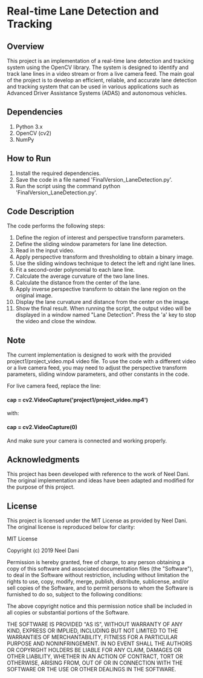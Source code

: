 # Real-time Lane Detection and Tracking
## Overview
This project is an implementation of a real-time lane detection and tracking system using the OpenCV library. The system is designed to identify and track lane lines in a video stream or from a live camera feed. The main goal of the project is to develop an efficient, reliable, and accurate lane detection and tracking system that can be used in various applications such as Advanced Driver Assistance Systems (ADAS) and autonomous vehicles.

## Dependencies
1. Python 3.x
2. OpenCV (cv2)
3. NumPy

## How to Run
1. Install the required dependencies.
2. Save the code in a file named 'FinalVersion_LaneDetection.py'.
3. Run the script using the command python 'FinalVersion_LaneDetection.py'.

## Code Description
The code performs the following steps:

1. Define the region of interest and perspective transform parameters.
2. Define the sliding window parameters for lane line detection.
3. Read in the input video.
4. Apply perspective transform and thresholding to obtain a binary image.
5. Use the sliding windows technique to detect the left and right lane lines.
6. Fit a second-order polynomial to each lane line.
7. Calculate the average curvature of the two lane lines.
8. Calculate the distance from the center of the lane.
9. Apply inverse perspective transform to obtain the lane region on the original image.
10. Display the lane curvature and distance from the center on the image.
11. Show the final result.
When running the script, the output video will be displayed in a window named "Lane Detection". Press the 'a' key to stop the video and close the window.

## Note
The current implementation is designed to work with the provided project1/project_video.mp4 video file. To use the code with a different video or a live camera feed, you may need to adjust the perspective transform parameters, sliding window parameters, and other constants in the code.

For live camera feed, replace the line:

#### cap = cv2.VideoCapture('project1/project_video.mp4')
with:

#### cap = cv2.VideoCapture(0)
And make sure your camera is connected and working properly.

## Acknowledgments
This project has been developed with reference to the work of Neel Dani. The original implementation and ideas have been adapted and modified for the purpose of this project.

## License
This project is licensed under the MIT License as provided by Neel Dani. The original license is reproduced below for clarity:

MIT License

Copyright (c) 2019 Neel Dani

Permission is hereby granted, free of charge, to any person obtaining a copy
of this software and associated documentation files (the "Software"), to deal
in the Software without restriction, including without limitation the rights
to use, copy, modify, merge, publish, distribute, sublicense, and/or sell
copies of the Software, and to permit persons to whom the Software is
furnished to do so, subject to the following conditions:

The above copyright notice and this permission notice shall be included in all
copies or substantial portions of the Software.

THE SOFTWARE IS PROVIDED "AS IS", WITHOUT WARRANTY OF ANY KIND, EXPRESS OR
IMPLIED, INCLUDING BUT NOT LIMITED TO THE WARRANTIES OF MERCHANTABILITY,
FITNESS FOR A PARTICULAR PURPOSE AND NONINFRINGEMENT. IN NO EVENT SHALL THE
AUTHORS OR COPYRIGHT HOLDERS BE LIABLE FOR ANY CLAIM, DAMAGES OR OTHER
LIABILITY, WHETHER IN AN ACTION OF CONTRACT, TORT OR OTHERWISE, ARISING FROM,
OUT OF OR IN CONNECTION WITH THE SOFTWARE OR THE USE OR OTHER DEALINGS IN THE
SOFTWARE.
